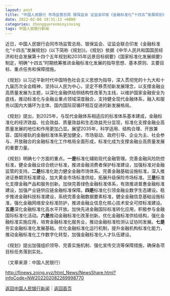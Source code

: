 ```yaml
---
layout: post
title: "中国人民银行 市场监管总局 银保监会 证监会印发《金融标准化“十四五”发展规划》"
date: 2022-02-08 19:31:13 +0800
categories: zhongguorenminyinxing
tags: 中国人民银行新闻
---
```

<p>近日，中国人民银行会同市场监管总局、银保监会、证监会联合印发《金融标准化“十四五”发展规划》(以下简称《规划》)。《规划》依据《中华人民共和国国民经济和社会发展第十四个五年规划和2035年远景目标纲要》《国家标准化发展纲要》制定，明确“十四五”时期统筹推进金融标准化发展的指导思想、基本原则、主要目标、重点任务和保障措施。</p><p>《规划》以习近平新时代中国特色社会主义思想为指导，深入贯彻党的十九大和十九届历次全会精神，坚持以人民为中心，坚定不移贯彻新发展理念，以支撑金融业高质量发展为主题，以深化金融供给侧结构性改革为主线，以维护国家金融安全为底线，推动标准化与金融业重点领域深度融合，支持健全现代金融体系，融入和服务以国内大循环为主体、国内国际双循环相互促进的新发展格局。</p><p>《规划》提出，到2025年，与现代金融体系相适应的标准体系基本建成，金融标准化的经济效益、社会效益、质量效益和生态效益充分显现，标准化支撑金融业高质量发展的地位和作用更加凸显。展望2035年，科学适用、结构合理、开放兼容、国际接轨的金融标准体系更加健全，市场驱动、政府引导、企业为主、社会参与、开放融合的金融标准化工作格局全面形成，标准化成为支撑金融业高质量发展的重要力量。</p><p>《规划》明确七个方面的重点。<strong>一是</strong>标准化辅助现代金融管理。完善金融风险防控标准，健全金融业综合统计标准，推进金融消费者保护标准建设，加强标准对金融监管的支持。<strong>二是</strong>标准化助力健全金融市场体系。完善金融基础设施标准，深入推进证券期货标准建设，加大黄金市场标准供给，拓展升级保险市场标准。<strong>三是</strong>标准化支撑金融产品和服务创新。加快完善绿色金融标准体系，有效推进普惠金融标准建设，加强产业链供应链金融标准保障。<strong>四是</strong>标准化引领金融业数字生态建设。稳步推进金融科技标准建设，系统完善金融数据要素标准，健全金融信息基础设施标准，强化金融网络安全标准防护，推进金融业信息化核心技术安全可控标准建设。<strong>五是</strong>深化金融标准化高水平开放。加快先进金融国际标准转化应用，积极参与金融国际标准化活动。<strong>六是</strong>推动金融标准化改革创新。优化金融标准供给结构，强化金融标准实施应用，培育金融标准化服务业，推动金融标准检测认证协同发展。<strong>七是</strong>夯实金融标准化发展基础。优化金融标准化运行机制，提升金融机构标准化能力，推动金融标准化工作数字化转型，加强金融标准化人才队伍建设。</p><p>《规划》提出加强组织领导、完善实施机制、强化宣传交流等保障措施，确保各项目标任务落到实处。</p><p class="em_media">（文章来源：中国人民银行）</p>

<http://finews.zning.xyz/html_News/NewsShare.html?infoCode=NW202202082269998770>

[返回中国人民银行新闻](//finews.withounder.com/category/zhongguorenminyinxing.html)｜[返回首页](//finews.withounder.com/)
